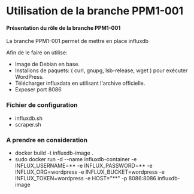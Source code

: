 # Utilisation de la branche PPM1-001

#### Présentation du rôle de la branche PPM1-001
La branche PPM1-001 permet de mettre en place influxdb 

Afin de le faire on utilise:

- Image de Debian en base.
- Installons de paquets: ( curl, gnupg, lsb-release, wget ) pour exécuter WordPress.
- Télécharger influxdata en utilisant l'archive officielle.
- Exposer port 8086 

### Fichier de configuration 
- influxdb.sh
- scraper.sh

### A prendre en consideration
- docker build -t influxdb-image .
- sudo docker run -d --name influxdb-container -e INFLUX_USERNAME=** -e INFLUX_PASSWORD=** -e INFLUX_ORG=wordpress -e INFLUX_BUCKET=wordpress  -e INFLUX_TOKEN=wordpress -e HOST="**" -p 8086:8086   influxdb-image
